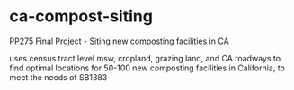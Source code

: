 # ca-compost-siting
PP275 Final Project - Siting new composting facilities in CA

uses census tract level msw, cropland, grazing land, and CA roadways to find optimal locations for 50-100
new composting facilities in California, to meet the needs of SB1383
